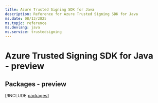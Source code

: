 ```yaml
---
title: Azure Trusted Signing SDK for Java
description: Reference for Azure Trusted Signing SDK for Java
ms.date: 08/13/2025
ms.topic: reference
ms.devlang: java
ms.service: trustedsigning
---
```

# Azure Trusted Signing SDK for Java - preview
## Packages - preview
[!INCLUDE [packages](trusted-signing-index.md)]